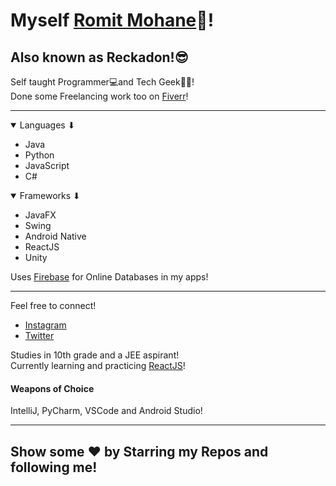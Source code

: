 # Myself <a href='https://github.com/Reckadon'>Romit Mohane</a>👋!
<h2>Also known as Reckadon!😎</h2>

Self taught Programmer💻and Tech Geek👨‍💻! <br/>
Done some Freelancing work too on <a href='https://www.fiverr.com/reckadon?public_mode=true'>Fiverr</a>! <hr/>
<details open>
<summary>Languages ⬇</summary>
<ul>
  <li>Java</li>
  <li>Python</li>
  <li>JavaScript</li>
  <li>C#</li>
</ul>
  </details>
  <details open>
  <summary>Frameworks ⬇</summary>
<ul>
  <li>JavaFX</li>
  <li>Swing</li>
  <li>Android Native</li>
  <li>ReactJS</li>
  <li>Unity</li>
</ul></details>

Uses <a href='https://firebase.google.com/'>Firebase</a> for Online Databases in my apps!<hr/>
Feel free to connect!
<ul>
  <li><a href='https://www.instagram.com/its_romit.m/'>Instagram</a></li>
  <li><a href='https://twitter.com/MohaneRomit'>Twitter</a></li>
</ul>
Studies in 10th grade and a JEE aspirant!
<br/>
Currently learning and practicing <a href='https://reactjs.org/'>ReactJS</a>!

<h4>Weapons of Choice</h4>
IntelliJ, PyCharm, VSCode and Android Studio!

<hr/>
<h2>Show some ❤ by Starring my Repos and following me!<h2/>
